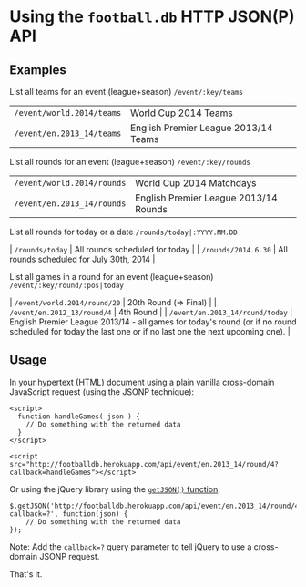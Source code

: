 # Using the `football.db` HTTP JSON(P) API


## Examples

List all teams for an event (league+season) `/event/:key/teams`

|                            |     |
| -------------------------- | --- |
| `/event/world.2014/teams`  |  World Cup 2014 Teams                  |
| `/event/en.2013_14/teams`  |  English Premier League 2013/14 Teams  |


List all rounds for an event (league+season) `/event/:key/rounds`

|                             |     |
| --------------------------- | --- |
| `/event/world.2014/rounds`  | World Cup 2014 Matchdays              |
| `/event/en.2013_14/rounds`  | English Premier League 2013/14 Rounds |


List all rounds for today or a date `/rounds/today|:YYYY.MM.DD`

| `/rounds/today`      |   All rounds scheduled for today             |
| `/rounds/2014.6.30`  |   All rounds scheduled for July 30th, 2014   |


List all games in a round for an event (league+season) `/event/:key/round/:pos|today`

| `/event/world.2014/round/20`     | 20th Round (=> Final)    |
| `/event/en.2012_13/round/4`      | 4th Round                | 
| `/event/en.2013_14/round/today`  | English Premier League 2013/14 - all games for today's round (or if no round scheduled for today the last one or if no last one the next upcoming one). |


## Usage

In your hypertext (HTML) document using a plain vanilla cross-domain JavaScript
request (using the JSONP technique):

~~~
<script>
  function handleGames( json ) {
    // Do something with the returned data
  }
</script>
    
<script src="http://footballdb.herokuapp.com/api/event/en.2013_14/round/4?callback=handleGames"></script>
~~~


Or using the jQuery library using the [`getJSON()` function](http://api.jquery.com/jQuery.getJSON):

~~~
$.getJSON('http://footballdb.herokuapp.com/api/event/en.2013_14/round/4?callback=?', function(json) {
    // Do something with the returned data
});
~~~

Note: Add the `callback=?` query parameter to tell jQuery to use a cross-domain JSONP request.

That's it.

